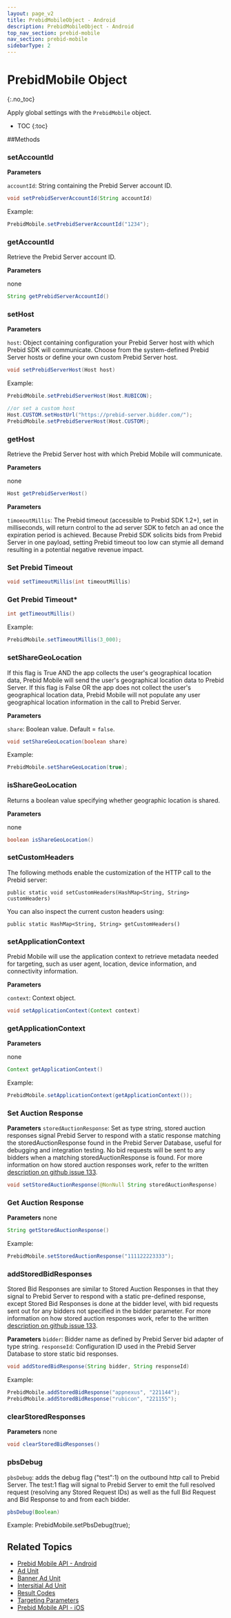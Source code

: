 ```yaml
---
layout: page_v2
title: PrebidMobileObject - Android
description: PrebidMobileObject - Android
top_nav_section: prebid-mobile
nav_section: prebid-mobile
sidebarType: 2
---
```


# PrebidMobile Object
{:.no_toc}

Apply global settings with the `PrebidMobile` object.

* TOC
{:toc}


##Methods

### setAccountId

**Parameters**

`accountId`: String containing the Prebid Server account ID.


```java
void setPrebidServerAccountId(String accountId)
```

Example:
```java
PrebidMobile.setPrebidServerAccountId("1234");
```


### getAccountId

Retrieve the Prebid Server account ID.

**Parameters**

none

```java
String getPrebidServerAccountId()
```



### setHost

**Parameters**

`host`: Object containing configuration your Prebid Server host with which Prebid SDK will communicate. Choose from the system-defined Prebid Server hosts or define your own custom Prebid Server host.

```java
void setPrebidServerHost(Host host)
```

Example:
```java
PrebidMobile.setPrebidServerHost(Host.RUBICON);

//or set a custom host
Host.CUSTOM.setHostUrl("https://prebid-server.bidder.com/");
PrebidMobile.setPrebidServerHost(Host.CUSTOM);
```

### getHost

Retrieve the Prebid Server host with which Prebid Mobile will communicate.

**Parameters**

none

```java
Host getPrebidServerHost()
```


**Parameters**

`timoeoutMillis`: The Prebid timeout (accessible to Prebid SDK 1.2+), set in milliseconds, will return control to the ad server SDK to fetch an ad once the expiration period is achieved. Because Prebid SDK solicits bids from Prebid Server in one payload, setting Prebid timeout too low can stymie all demand resulting in a potential negative revenue impact.

### Set Prebid Timeout

```java
void setTimeoutMillis(int timeoutMillis)
```

### Get Prebid Timeout*
```java
int getTimeoutMillis()
```

Example:
```java
PrebidMobile.setTimeoutMillis(3_000);
```


### setShareGeoLocation

If this flag is True AND the app collects the user's geographical location data, Prebid Mobile will send the user's geographical location data to Prebid Server. If this flag is False OR the app does not collect the user's geographical location data, Prebid Mobile will not populate any user geographical location information in the call to Prebid Server.

**Parameters**

`share`: Boolean value. Default = `false`.

```java
void setShareGeoLocation(boolean share)
```

Example:
```java
PrebidMobile.setShareGeoLocation(true);
```

### isShareGeoLocation

Returns a boolean value specifying whether geographic location is shared.

**Parameters**

none

```java
boolean isShareGeoLocation()
```

### setCustomHeaders

The following methods enable the customization of the HTTP call to the Prebid server:

```
public static void setCustomHeaders(HashMap<String, String> customHeaders)
```

You can also inspect the current custon headers using: 

```
public static HashMap<String, String> getCustomHeaders()
```

### setApplicationContext

Prebid Mobile will use the application context to retrieve metadata needed for targeting, such as user agent, location, device information, and connectivity information.

**Parameters**

`context`: Context object.

```java
void setApplicationContext(Context context)
```


### getApplicationContext

**Parameters**

none

```java
Context getApplicationContext()
```

Example:
```java
PrebidMobile.setApplicationContext(getApplicationContext());
```


### Set Auction Response

**Parameters**
`storedAuctionResponse`: Set as type string, stored auction responses signal Prebid Server to respond with a static response matching the storedAuctionResponse found in the Prebid Server Database, useful for debugging and integration testing. No bid requests will be sent to any bidders when a matching storedAuctionResponse is found. For more information on how stored auction responses work, refer to the written [description on github issue 133](https://github.com/prebid/prebid-mobile-android/issues/133).

```java
void setStoredAuctionResponse(@NonNull String storedAuctionResponse)
```


### Get Auction Response

**Parameters**
none

```java
String getStoredAuctionResponse()
```

Example:

```java
PrebidMobile.setStoredAuctionResponse("111122223333");
```

### addStoredBidResponses
Stored Bid Responses are similar to Stored Auction Responses in that they signal to Prebid Server to respond with a static pre-defined response, except Stored Bid Responses is done at the bidder level, with bid requests sent out for any bidders not specified in the bidder parameter. For more information on how stored auction responses work, refer to the written [description on github issue 133](https://github.com/prebid/prebid-mobile-android/issues/133).

**Parameters**
`bidder`: Bidder name as defined by Prebid Server bid adapter of type string.
`responseId`: Configuration ID used in the Prebid Server Database to store static bid responses.

```java
void addStoredBidResponse(String bidder, String responseId)
```

Example:
```java
PrebidMobile.addStoredBidResponse("appnexus", "221144");
PrebidMobile.addStoredBidResponse("rubicon", "221155");
```

### clearStoredResponses

**Parameters**
none

```java
void clearStoredBidResponses()
```

### pbsDebug

`pbsDebug`: adds the debug flag ("test":1) on the outbound http call to Prebid Server. The test:1 flag will signal to Prebid Server to emit the full resolved request (resolving any Stored Request IDs) as well as the full Bid Request and Bid Response to and from each bidder.
```java
pbsDebug(Boolean)
```

Example:
PrebidMobile.setPbsDebug(true);

## Related Topics

- [Prebid Mobile API - Android]({{site.baseurl}}/prebid-mobile/pbm-api/android/pbm-api-android.html)
- [Ad Unit](/prebid-mobile/pbm-api/android/pbm-adunit-android.html)
- [Banner Ad Unit](/prebid-mobile/pbm-api/android/pbm-banneradunit-android.html)
- [Intersitial Ad Unit](/prebid-mobile/pbm-api/android/pbm-bannerinterstitialadunit-android.html)
- [Result Codes]({{site.baseurl}}/prebid-mobile/pbm-api/android/pbm-api-result-codes-android.html)
- [Targeting Parameters]({{site.baseurl}}/prebid-mobile/pbm-api/android/pbm-targeting-params-android.html)
- [Prebid Mobile API - iOS]({{site.baseurl}}/prebid-mobile/pbm-api/ios/pbm-api-ios.html)
